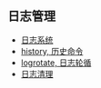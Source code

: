 ## 日志管理

+ [日志系统](/common/log/log.md)
+ [history, 历史命令](/common/log/history.md)
+ [logrotate, 日志轮循](/common/log/logrotate.md)
+ [日志清理](https://github.com/HudsonWu/linuxStudying/tree/master/common/log/clean_logs)
